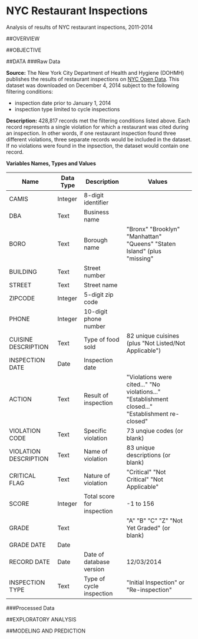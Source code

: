 NYC Restaurant Inspections
==========================

Analysis of results of NYC restaurant inspections, 2011-2014

##OVERVIEW

##OBJECTIVE

##DATA
###Raw Data

**Source:** The New York City Department of Health and Hygiene (DOHMH) publishes the results of restaurant inspections on [NYC Open Data](https://data.cityofnewyork.us/Health/DOHMH-New-York-City-Restaurant-Inspection-Results/xx67-kt59).  This dataset was downloaded on December 4, 2014 subject to the following filtering conditions:

* inspection date prior to January 1, 2014
* inspection type limited to cycle inspections

**Description:** 428,817 records met the filtering conditions listed above.  Each record represents a single violation for which a restaurant was cited during an inspection.  In other words, if one restaurant inspection found three different violations, three separate records would be included in the dataset.  If no violations were found in the inpsection, the dataset would contain one record.

**Variables Names, Types and Values**

Name                  |Data Type |Description                |Values
----------------------|----------|---------------------------|-------------------------------------------------
CAMIS                 |Integer   |8-digit identifier         |
DBA                   |Text      |Business name              |
BORO                  |Text      |Borough name               |"Bronx" "Brooklyn" "Manhattan" "Queens" "Staten Island" (plus "missing"
BUILDING              |Text      |Street number              |
STREET                |Text      |Street name                |
ZIPCODE               |Integer   |5-digit zip code           |
PHONE                 |Integer   |10-digit phone number      |
CUISINE DESCRIPTION   |Text      |Type of food sold          |82 unique cuisines (plus "Not Listed/Not Applicable")
INSPECTION DATE       |Date      |Inspection date            |
ACTION                |Text      |Result of inspection       |"Violations were cited..." "No violations..." "Establishment closed..." "Establishment re-closed"
VIOLATION CODE        |Text      |Specific violation         |73 unqiue codes (or blank)
VIOLATION DESCRIPTION |Text      |Name of violation          |83 unique descriptions (or blank)
CRITICAL FLAG         |Text      |Nature of violation        |"Critical" "Not Critical" "Not Applicable"
SCORE                 |Integer   |Total score for inspection |-1 to 156
GRADE                 |Text      |                           |"A" "B" "C" "Z" "Not Yet Graded" (or blank)
GRADE DATE            |Date      |                           |
RECORD DATE           |Date      |Date of database version   |12/03/2014
INSPECTION TYPE       |Text      |Type of cycle inspection   |"Initial Inspection" or "Re-inspection"


###Processed Data

##EXPLORATORY ANALYSIS

##MODELING AND PREDICTION
